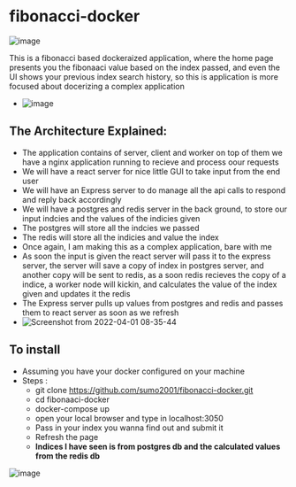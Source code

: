 # fibonacci-docker
![image](https://user-images.githubusercontent.com/51809378/161189642-d4869eba-9bcb-4c96-b1df-717e6d1195e6.png)

This is a fibonacci based dockeraized application, where the home page presents you the fibonaaci value based on the index passed, and even the UI shows your previous index search history, so this is application is more focused about docerizing a complex application

 - ![image](https://user-images.githubusercontent.com/51809378/161189178-9bd514e6-9f80-481a-9065-d28570792ade.png)


## The Architecture Explained:
- The application contains of server, client and worker on top of them we have a nginx application running to recieve and process oour requests
- We will have a react server for nice little GUI to take input from the end user
- We will have an Express server to do manage all the api calls to respond and reply back accordingly
- We will have a postgres and redis server in the back ground, to store our input indcies and the values of the indicies given
- The postgres will store all the indcies we passed
- The redis will store all the indicies and value the index
- Once again, I am making this as a complex application, bare with me
- As soon the input is given the react server will pass it to the express server, the server will save a copy of index in postgres server, and another copy will be sent to redis, as a soon redis recieves the copy of a indice, a worker node will kickin, and calculates the value of the index given and updates it the redis
- The Express server pulls up values from postgres and redis and passes them to react server as soon as we refresh
- ![Screenshot from 2022-04-01 08-35-44](https://user-images.githubusercontent.com/51809378/161188966-7cab56de-fd26-45d6-9c44-9d8accdf55c8.png)



## To install
- Assuming you have your docker configured on your machine
- Steps :
   - git clone https://github.com/sumo2001/fibonacci-docker.git
   - cd fibonaaci-docker
   - docker-compose up
   - open your local browser and type in localhost:3050
   - Pass in your index you wanna find out and submit it
   - Refresh the page
   - **Indices I have seen is from postgres db and the calculated values from the redis db**
  
![image](https://user-images.githubusercontent.com/51809378/161122621-ceb0787d-83bb-4b82-93ff-a66f0474bca3.png)
